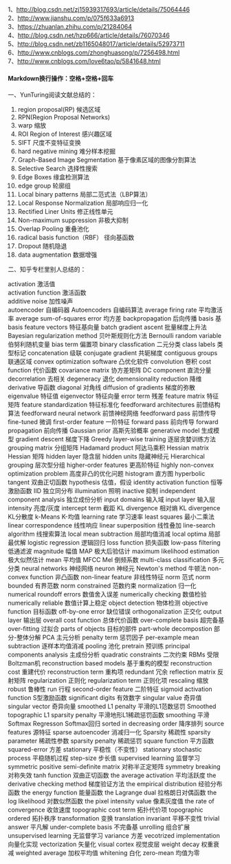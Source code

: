 1、http://blog.csdn.net/zj15939317693/article/details/75064446  
2、http://www.jianshu.com/p/075f633a6913  
3、https://zhuanlan.zhihu.com/p/21284064  
4、http://blog.csdn.net/hzp666/article/details/76070346  
5、http://blog.csdn.net/zb1165048017/article/details/52973711  
6、http://www.cnblogs.com/zhonghuasong/p/7256498.html  
7、http://www.cnblogs.com/love6tao/p/5841648.html  
#### Markdown换行操作：空格+空格+回车

一、YunTuring阅读文献总结的：

1. region proposal(RP)     候选区域
2. RPN(Region Proposal Networks)
3. warp     缩放
4. ROI Region of Interest     感兴趣区域
5. SIFT     尺度不变特征变换
6. hard negative mining     难分样本挖掘
7. Graph-Based Image Segmentation     基于像素区域的图像分割算法
8. Selective Search     选择性搜索
9. Edge Boxes     缘盒检测算法
10. edge group     轮廓组
11. Local binary patterns     局部二范式法（LBP算法）
12. Local Response Normalization     局部响应归一化
13. Rectified Liner Units     修正线性单元
14. Non-maximum suppression     非极大抑制
15. Overlap Pooling     重叠池化
16. radical basis function（RBF）     径向基函数
17. Dropout     随机隐退
18. data augmentation     数据增强

二、知乎专栏里别人总结的：

activation	                  激活值  
activation function	          激活函数  
additive noise	                  加性噪声  
autoencoder	                  自编码器
Autoencoders	                  自编码算法
average firing rate	          平均激活率
average sum-of-squares error	  均方差
backpropagation	                  后向传播
basis	                          基
basis feature vectors	          特征基向量
batch gradient ascent	          批量梯度上升法
Bayesian regularization method	  贝叶斯规则化方法
Bernoulli random variable	  伯努利随机变量
bias term 	                  偏置项
binary classfication	          二元分类
class labels	                  类型标记
concatenation	                  级联
conjugate gradient 	          共轭梯度
contiguous groups	          联通区域
convex optimization software	  凸优化软件
convolution	                  卷积
cost function	                  代价函数
covariance matrix	          协方差矩阵
DC component	                  直流分量
decorrelation	                  去相关
degeneracy	                  退化
demensionality reduction          降维
derivative	                  导函数
diagonal                          对角线
diffusion of gradients	          梯度的弥散
eigenvalue	                  特征值
eigenvector	                  特征向量
error term	                  残差
feature matrix 	                  特征矩阵
feature standardization	          特征标准化
feedforward architectures	  前馈结构算法
feedforward neural network	  前馈神经网络
feedforward pass	                  前馈传导
fine-tuned	                  微调
first-order feature	          一阶特征
forward pass	                  前向传导
forward propagation	          前向传播
Gaussian prior	                  高斯先验概率
generative model	                  生成模型
gradient descent            	  梯度下降
Greedy layer-wise training	  逐层贪婪训练方法
grouping matrix	                  分组矩阵
Hadamard product                  阿达马乘积
Hessian matrix 	Hessian           矩阵
hidden layer	                  隐含层
hidden units	                  隐藏神经元
Hierarchical grouping	          层次型分组
higher-order features	          更高阶特征
highly non-convex optimization problem	高度非凸的优化问题
histogram	                  直方图
hyperbolic tangent	          双曲正切函数
hypothesis	                  估值，假设
identity activation function	  恒等激励函数
IID	                          独立同分布
illumination	                  照明
inactive	                          抑制
independent component analysis	  独立成份分析
input domains	                  输入域
input layer	                  输入层
intensity	                  亮度/灰度
intercept term	                  截距
KL divergence	                  相对熵
KL divergence	                  KL分散度
k-Means	                          K-均值
learning rate	                  学习速率
least squares	                  最小二乘法
linear correspondence	          线性响应
linear superposition	          线性叠加
line-search algorithm	          线搜索算法
local mean subtraction	          局部均值消减
local optima	                  局部最优解
logistic regression	          逻辑回归
loss function	                  损失函数
low-pass filtering	          低通滤波
magnitude	                  幅值
MAP	                          极大后验估计
maximum likelihood estimation	  极大似然估计
mean	                          平均值
MFCC	Mel                       倒频系数
multi-class classification	  多元分类
neural networks	                  神经网络
neuron	                          神经元
Newton's method 	                  牛顿法
non-convex function	          非凸函数
non-linear feature	          非线性特征
norm	                          范式
norm bounded	                  有界范数
norm constrained	                  范数约束
normalization	                  归一化
numerical roundoff errors 	  数值舍入误差
numerically checking 	          数值检验
numerically reliable	          数值计算上稳定
object detection	                  物体检测
objective function	          目标函数
off-by-one error 	          缺位错误
orthogonalization	          正交化
output layer	                  输出层
overall cost function	          总体代价函数
over-complete basis	          超完备基
over-fitting	                  过拟合
parts of objects              	  目标的部件
part-whole decompostion	          部分-整体分解
PCA	                          主元分析
penalty term	                  惩罚因子
per-example mean subtraction	  逐样本均值消减
pooling	                          池化
pretrain                       	  预训练
principal components analysis	  主成份分析
quadratic constraints	          二次约束
RBMs	                          受限Boltzman机
reconstruction based models	  基于重构的模型
reconstruction cost	          重建代价
reconstruction term	          重构项
redundant	                  冗余
reflection matrix	          反射矩阵
regularization	                  正则化
regularization term	          正则化项
rescaling	                  缩放
robust	                          鲁棒性
run	                          行程
second-order feature	          二阶特征
sigmoid activation function	  S型激励函数
significant digits                有效数字
singular value	                  奇异值
singular vector	                  奇异向量
smoothed L1 penalty	          平滑的L1范数惩罚
Smoothed topographic L1 sparsity penalty	平滑地形L1稀疏惩罚函数
smoothing	                  平滑
Softmax Regresson	          Softmax回归
sorted in decreasing order	  降序排列
source features	                  源特征
sparse autoencoder	          消减归一化
Sparsity	                        稀疏性
sparsity parameter	        稀疏性参数
sparsity penalty	                稀疏惩罚
square function	                平方函数
squared-error	                方差
stationary	                平稳性（不变性）
stationary stochastic process	平稳随机过程
step-size 	                步长值
supervised learning	        监督学习
symmetric positive semi-definite matrix	对称半正定矩阵
symmetry breaking	        对称失效
tanh function	                双曲正切函数
the average activation	        平均活跃度
the derivative checking method	梯度验证方法
the empirical distribution	经验分布函数
the energy function	        能量函数
the Lagrange dual	        拉格朗日对偶函数
the log likelihood	        对数似然函数
the pixel intensity value	像素灰度值
the rate of convergence	        收敛速度
topographic cost term	        拓扑代价项
topographic ordered	        拓扑秩序
transformation	                变换
translation invariant	        平移不变性
trivial answer	                平凡解
under-complete basis	        不完备基
unrolling 	                组合扩展
unsupervised learning	        无监督学习
variance	                        方差
vecotrized implementation	向量化实现
vectorization	                矢量化
visual cortex	                视觉皮层
weight decay	                权重衰减
weighted average	                加权平均值
whitening	                白化
zero-mean	                均值为零
